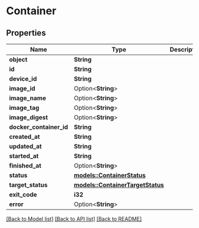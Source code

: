 # Container

## Properties

Name | Type | Description | Notes
------------ | ------------- | ------------- | -------------
**object** | **String** |  | 
**id** | **String** |  | 
**device_id** | **String** |  | 
**image_id** | Option<**String**> |  | 
**image_name** | Option<**String**> |  | [optional]
**image_tag** | Option<**String**> |  | 
**image_digest** | Option<**String**> |  | 
**docker_container_id** | **String** |  | 
**created_at** | **String** |  | 
**updated_at** | **String** |  | 
**started_at** | **String** |  | 
**finished_at** | Option<**String**> |  | 
**status** | [**models::ContainerStatus**](ContainerStatus.md) |  | 
**target_status** | [**models::ContainerTargetStatus**](ContainerTargetStatus.md) |  | 
**exit_code** | **i32** |  | 
**error** | Option<**String**> |  | 

[[Back to Model list]](../README.md#documentation-for-models) [[Back to API list]](../README.md#documentation-for-api-endpoints) [[Back to README]](../README.md)


